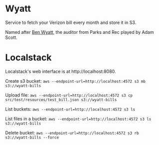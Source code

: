 # Wyatt

Service to fetch your Verizon bill every month and store it in S3.

Named after [Ben Wyatt](https://en.wikipedia.org/wiki/Ben_Wyatt_(Parks_and_Recreation)), the auditor from Parks and Rec played by Adam Scott.

# Localstack

Localstack's web interface is at http://localhost:8080.

Create s3 bucket:
`aws --endpoint-url=http://localhost:4572 s3 mb s3://wyatt-bills`

Upload file:
`aws --endpoint-url=http://localhost:4572 s3 cp src/test/resources/test_bill.json s3://wyatt-bills`

List buckets: 
`aws --endpoint-url=http://localhost:4572 s3 ls`

List files in a bucket: 
`aws --endpoint-url=http://localhost:4572 s3 ls s3://wyatt-bills`

Delete bucket:
`aws --endpoint-url=http://localhost:4572 s3 rb s3://wyatt-bills --force`